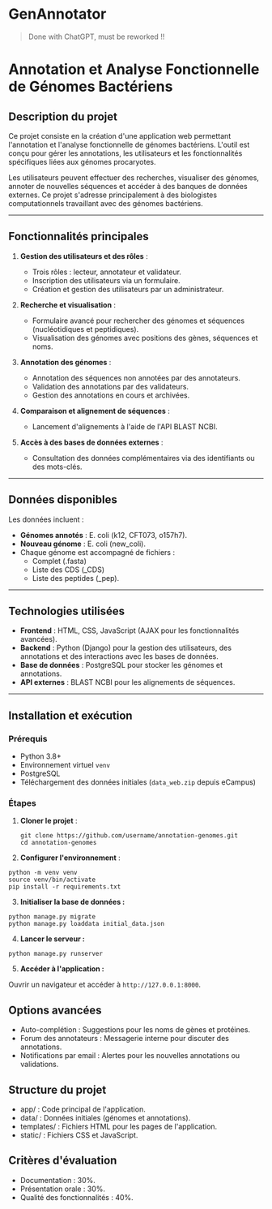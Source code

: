 # GenAnnotator


> Done with ChatGPT, must be reworked !!

# Annotation et Analyse Fonctionnelle de Génomes Bactériens

## Description du projet

Ce projet consiste en la création d'une application web permettant l'annotation et l'analyse fonctionnelle de génomes bactériens. L'outil est conçu pour gérer les annotations, les utilisateurs et les fonctionnalités spécifiques liées aux génomes procaryotes. 

Les utilisateurs peuvent effectuer des recherches, visualiser des génomes, annoter de nouvelles séquences et accéder à des banques de données externes. Ce projet s'adresse principalement à des biologistes computationnels travaillant avec des génomes bactériens.

---

## Fonctionnalités principales

1. **Gestion des utilisateurs et des rôles** :
   - Trois rôles : lecteur, annotateur et validateur.
   - Inscription des utilisateurs via un formulaire.
   - Création et gestion des utilisateurs par un administrateur.

2. **Recherche et visualisation** :
   - Formulaire avancé pour rechercher des génomes et séquences (nucléotidiques et peptidiques).
   - Visualisation des génomes avec positions des gènes, séquences et noms.

3. **Annotation des génomes** :
   - Annotation des séquences non annotées par des annotateurs.
   - Validation des annotations par des validateurs.
   - Gestion des annotations en cours et archivées.

4. **Comparaison et alignement de séquences** :
   - Lancement d'alignements à l'aide de l'API BLAST NCBI.

5. **Accès à des bases de données externes** :
   - Consultation des données complémentaires via des identifiants ou des mots-clés.

---

## Données disponibles

Les données incluent :
- **Génomes annotés** : E. coli (k12, CFT073, o157h7).
- **Nouveau génome** : E. coli (new_coli).
- Chaque génome est accompagné de fichiers :
  - Complet (.fasta)
  - Liste des CDS (_CDS)
  - Liste des peptides (_pep).

---

## Technologies utilisées

- **Frontend** : HTML, CSS, JavaScript (AJAX pour les fonctionnalités avancées).
- **Backend** : Python (Django) pour la gestion des utilisateurs, des annotations et des interactions avec les bases de données.
- **Base de données** : PostgreSQL pour stocker les génomes et annotations.
- **API externes** : BLAST NCBI pour les alignements de séquences.

---

## Installation et exécution

### Prérequis

- Python 3.8+
- Environnement virtuel `venv`
- PostgreSQL
- Téléchargement des données initiales (`data_web.zip` depuis eCampus)

### Étapes

1. **Cloner le projet** :
   ```
   git clone https://github.com/username/annotation-genomes.git
   cd annotation-genomes
   ```
2. **Configurer l'environnement** :
   
```
python -m venv venv
source venv/bin/activate
pip install -r requirements.txt
```

3. **Initialiser la base de données :**

```
python manage.py migrate
python manage.py loaddata initial_data.json
```

4. **Lancer le serveur :**
   
```
python manage.py runserver
```

5. **Accéder à l'application :**

Ouvrir un navigateur et accéder à `http://127.0.0.1:8000`.

## Options avancées

* Auto-complétion : Suggestions pour les noms de gènes et protéines.
* Forum des annotateurs : Messagerie interne pour discuter des annotations.
* Notifications par email : Alertes pour les nouvelles annotations ou validations.

## Structure du projet
* app/ : Code principal de l'application.
* data/ : Données initiales (génomes et annotations).
* templates/ : Fichiers HTML pour les pages de l'application.
* static/ : Fichiers CSS et JavaScript.

## Critères d'évaluation
* Documentation : 30%.
* Présentation orale : 30%.
* Qualité des fonctionnalités : 40%.
